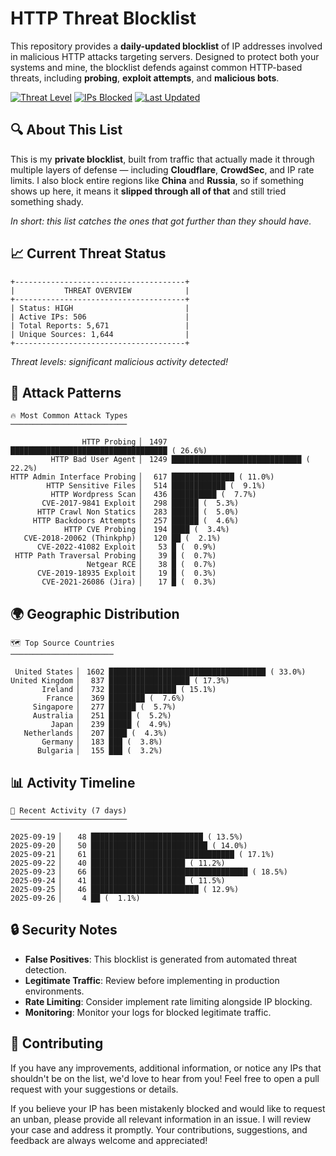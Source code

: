 # HTTP Threat Blocklist

This repository provides a **daily-updated blocklist** of IP addresses involved in malicious HTTP attacks targeting servers. Designed to protect both your systems and mine, the blocklist defends against common HTTP-based threats, including **probing**, **exploit attempts**, and **malicious bots**.

[![Threat Level](https://img.shields.io/badge/Threat%20Level-HIGH-red)](.)
[![IPs Blocked](https://img.shields.io/badge/IPs%20Blocked-506-blue)](.)
[![Last Updated](https://img.shields.io/badge/Updated-2025--09--26-brightgreen)](.)

## 🔍 About This List

This is my **private blocklist**, built from traffic that actually made it through multiple layers of defense — including **Cloudflare**, **CrowdSec**, and IP rate limits. I also block entire regions like **China** and **Russia**, so if something shows up here, it means it **slipped through all of that** and still tried something shady.

*In short: this list catches the ones that got further than they should have.*

## 📈 Current Threat Status

```
+--------------------------------------+
|           THREAT OVERVIEW            |
+--------------------------------------+
| Status: HIGH                         |
| Active IPs: 506                      |
| Total Reports: 5,671                 |
| Unique Sources: 1,644                |
+--------------------------------------+
```

*Threat levels: significant malicious activity detected!*

## 🎯 Attack Patterns

```
🔥 Most Common Attack Types
──────────────────────────

                HTTP Probing ▏ 1497 ███████████████████████████████████ ( 26.6%)
         HTTP Bad User Agent ▏ 1249 █████████████████████████████ ( 22.2%)
HTTP Admin Interface Probing ▏  617 ██████████████ ( 11.0%)
        HTTP Sensitive Files ▏  514 ████████████ (  9.1%)
         HTTP Wordpress Scan ▏  436 ██████████ (  7.7%)
       CVE-2017-9841 Exploit ▏  298 ██████ (  5.3%)
      HTTP Crawl Non Statics ▏  283 ██████ (  5.0%)
     HTTP Backdoors Attempts ▏  257 ██████ (  4.6%)
            HTTP CVE Probing ▏  194 ████ (  3.4%)
   CVE-2018-20062 (Thinkphp) ▏  120 ██ (  2.1%)
      CVE-2022-41082 Exploit ▏   53 █ (  0.9%)
 HTTP Path Traversal Probing ▏   39 █ (  0.7%)
                 Netgear RCE ▏   38 █ (  0.7%)
      CVE-2019-18935 Exploit ▏   19 █ (  0.3%)
       CVE-2021-26086 (Jira) ▏   17 █ (  0.3%)
```

## 🌍 Geographic Distribution

```
🗺️ Top Source Countries
───────────────────────

 United States ▏ 1602 ███████████████████████████████████ ( 33.0%)
United Kingdom ▏  837 ██████████████████ ( 17.3%)
       Ireland ▏  732 ███████████████ ( 15.1%)
        France ▏  369 ████████ (  7.6%)
     Singapore ▏  277 ██████ (  5.7%)
     Australia ▏  251 █████ (  5.2%)
         Japan ▏  239 █████ (  4.9%)
   Netherlands ▏  207 ████ (  4.3%)
       Germany ▏  183 ███ (  3.8%)
      Bulgaria ▏  155 ███ (  3.2%)
```

## 📊 Activity Timeline

```
📅 Recent Activity (7 days)
──────────────────────────

2025-09-19 ▏   48 █████████████████████████ ( 13.5%)
2025-09-20 ▏   50 ██████████████████████████ ( 14.0%)
2025-09-21 ▏   61 ████████████████████████████████ ( 17.1%)
2025-09-22 ▏   40 █████████████████████ ( 11.2%)
2025-09-23 ▏   66 ███████████████████████████████████ ( 18.5%)
2025-09-24 ▏   41 █████████████████████ ( 11.5%)
2025-09-25 ▏   46 ████████████████████████ ( 12.9%)
2025-09-26 ▏    4 ██ (  1.1%)
```

## 🔒 Security Notes

- **False Positives**: This blocklist is generated from automated threat detection.
- **Legitimate Traffic**: Review before implementing in production environments.
- **Rate Limiting**: Consider implement rate limiting alongside IP blocking.
- **Monitoring**: Monitor your logs for blocked legitimate traffic.

## 🤝 Contributing

If you have any improvements, additional information, or notice any IPs that shouldn't be on the list, we'd love to hear from you! Feel free to open a pull request with your suggestions or details.

If you believe your IP has been mistakenly blocked and would like to request an unban, please provide all relevant information in an issue. I will review your case and address it promptly. Your contributions, suggestions, and feedback are always welcome and appreciated!